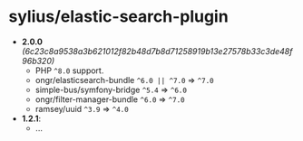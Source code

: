 # sylius/elastic-search-plugin

- **2.0.0** _(6c23c8a9538a3b621012f82b48d7b8d71258919b13e27578b33c3de48f96b320)_
    - PHP `^8.0` support.
    - ongr/elasticsearch-bundle `^6.0 || ^7.0` => `^7.0`
    - simple-bus/symfony-bridge `^5.4` => `^6.0`
    - ongr/filter-manager-bundle `^6.0` => `^7.0`
    - ramsey/uuid `^3.9` => `^4.0`
- **1.2.1**:
    - ...

